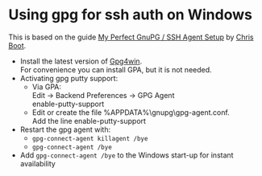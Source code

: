 # Using gpg for ssh auth on Windows

This is based on the guide [My Perfect GnuPG / SSH Agent Setup](http://www.bootc.net/archives/2013/06/09/my-perfect-gnupg-ssh-agent-setup/) by [Chris Boot](http://www.bootc.net/archives/author/bootc/).

* Install the latest version of [Gpg4win](https://www.gpg4win.org/).  
For convenience you can install GPA, but it is not needed.
* Activating gpg putty support:
  * Via GPA:  
  Edit -> Backend Preferences -> GPG Agent  
  enable-putty-support
  * Edit or create the file %APPDATA%\gnupg\gpg-agent.conf.  
  Add the line enable-putty-support
* Restart the gpg agent with:
  * `gpg-connect-agent killagent /bye`
  * `gpg-connect-agent /bye`
* Add `gpg-connect-agent /bye` to the Windows start-up for instant availability
